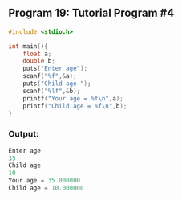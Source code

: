 ## Program 19: Tutorial Program #4
```c 
#include <stdio.h>

int main(){
    float a;
    double b;
    puts("Enter age");
    scanf("%f",&a);
    puts("Child age ");
    scanf("%lf",&b);
    printf("Your age = %f\n",a);
    printf("Child age = %f\n",b);
}
```

### Output:
```C
Enter age
35
Child age
10
Your age = 35.000000
Child age = 10.000000
```

